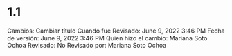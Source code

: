 # 1.1

Cambios: Cambiar título
Cuando fue Revisado: June 9, 2022 3:46 PM
Fecha de  versión: June 9, 2022 3:46 PM
Quien hizo el cambio: Mariana Soto Ochoa
Revisado: No
Revisado por: Mariana Soto Ochoa